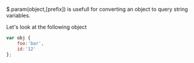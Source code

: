 $.param(object,[prefix]) is usefull for converting an object to query string variables.

Let's look at the following object
```js
var obj {
    foo:'bar',
    id:'12'
};
```